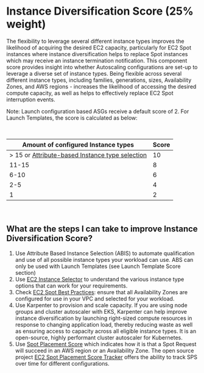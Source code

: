 # Instance Diversification Score (25% weight)

The flexibility to leverage several different instance types improves the likelihood of acquiring the desired EC2 capacity, particularly for EC2 Spot instances where instance diversification helps to replace Spot instances which may receive an instance termination notification. This component score provides insight into whether Autoscaling configurations are set-up to leverage a diverse set of instance types. Being flexible across several different instance types, including families, generations, sizes, Availability Zones, and AWS regions - increases the likelihood of accessing the desired compute capacity, as well as helps to effectively replace EC2 Spot interruption events.

Note: Launch configuration based ASGs receive a default score of 2. For Launch Templates, the score is calculated as below:

&nbsp;

Amount of configured Instance types | Score
----|----- 
> 15 or [Attribute-based Instance type selection](https://docs.aws.amazon.com/autoscaling/ec2/userguide/create-asg-instance-type-requirements.html) | 10
11-15 | 8
6-10 | 6
2-5 | 4
1 | 2

&nbsp;

## What are the steps I can take to improve Instance Diversification Score?

1. Use Attribute Based Instance Selection (ABIS) to automate qualification and use of all possible instance types your workload can use. ABS can only be used with Launch Templates (see Launch Template Score section)
2. Use [EC2 Instance Selector](https://ec2spotworkshops.com/using_ec2_spot_instances_with_eks/040_eksmanagednodegroupswithspot/selecting_instance_types.html) to understand the various instance type options that can work for your requirements.
3. Check [EC2 Spot Best Practices](https://docs.aws.amazon.com/AWSEC2/latest/UserGuide/spot-best-practices.html#be-instance-type-flexible): ensure that all Availability Zones are configured for use in your VPC and selected for your workload.
4. Use Karpenter to provision and scale capacity. If you are using node groups and cluster autoscaler with EKS, Karpenter can help improve instance diversification by launching right-sized compute resources in response to changing application load, thereby reducing waste as well as ensuring access to capacity across all eligible instance types. It is an open-source, highly performant cluster autoscaler for Kubernetes.
5. Use [Spot Placement Score](https://docs.aws.amazon.com/AWSEC2/latest/UserGuide/spot-placement-score.html) which indicates how it is that a Spot Request will succeed in an AWS region or an Availability Zone. The open source project [EC2 Spot Placement Score Tracker](https://github.com/aws-samples/ec2-spot-placement-score-tracker) offers the ability to track SPS over time for different configurations.
